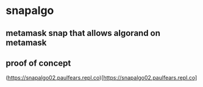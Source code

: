 # snapalgo

## metamask snap that allows algorand on metamask

## proof of concept
(https://snapalgo02.paulfears.repl.co)[https://snapalgo02.paulfears.repl.co]
